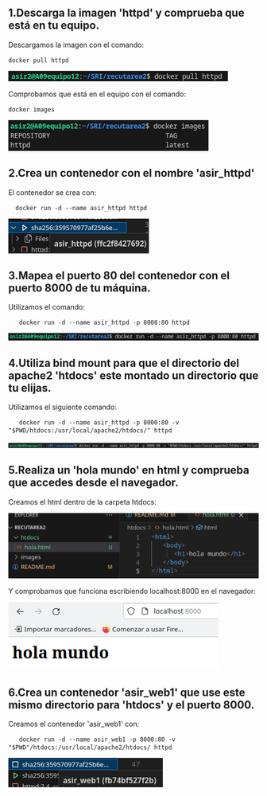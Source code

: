 ## 1.Descarga la imagen 'httpd' y comprueba que está en tu equipo.

Descargamos la imagen con el comando:

    docker pull httpd

![Alt text](images/Screenshot_20240410_182700.png)

Comprobamos que está en el equipo con el comando:

    docker images

![Alt text](images/Screenshot_20240410_182829.png)


## 2.Crea un contenedor con el nombre 'asir_httpd'


El contenedor se crea con:


      docker run -d --name asir_httpd httpd

![Alt text](images/Screenshot_20240410_183450.png)

## 3.Mapea el puerto 80 del contenedor con el puerto 8000 de tu máquina.


Utilizamos el comando:


       docker run -d --name asir_httpd -p 8000:80 httpd

![Alt text](images/Screenshot_20240410_183829.png)

## 4.Utiliza bind mount para que el directorio del apache2 'htdocs' este montado un directorio que tu elijas.

Utilizamos el siguiente comando:

       docker run -d --name asir_httpd -p 8000:80 -v "$PWD/htdocs:/usr/local/apache2/htdocs/" httpd

![Alt text](images/Screenshot_20240410_184058.png)

## 5.Realiza un 'hola mundo' en html y comprueba que accedes desde el navegador.

Creamos el html dentro de la carpeta htdocs:

![Alt text](images/Screenshot_20240410_184416.png)



Y comprobamos que funciona escribiendo localhost:8000 en el navegador:

![Alt text](images/Screenshot_20240410_184521.png)

## 6.Crea un contenedor 'asir_web1' que use este mismo directorio para 'htdocs' y el puerto 8000.




Creamos el contenedor 'asir_web1' con:




       docker run -d --name asir_web1 -p 8000:80 -v "$PWD"/htdocs:/usr/local/apache2/htdocs/ httpd

![Alt text](images/Screenshot_20240410_185055.png)
